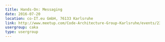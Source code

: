 ```yaml
---
title: Hands-On: Messaging
date: 2016-07-20
location: co-IT.eu GmbH, 76133 Karlsruhe
link: http://www.meetup.com/Code-Architecture-Group-Karlsruhe/events/232198375/
usergroup: caka
type: usergroup
---
```

